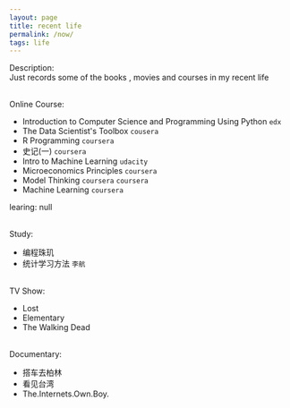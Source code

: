 ```yaml
---
layout: page
title: recent life
permalink: /now/
tags: life
---
```


Description:    
Just records some of the books , movies and courses in my recent life    

<br>
Online Course:   
 
* Introduction to Computer Science and Programming Using Python `edx`    
* The Data Scientist's Toolbox `cousera`    
* R Programming `coursera`    
* 史记(一) `coursera`    
* Intro to Machine Learning `udacity`    
* Microeconomics Principles  `coursera`    
* Model Thinking `coursera` `coursera`     
* Machine Learning `coursera` 

learing:
null

<br>
Study:    

* 编程珠玑    
* 统计学习方法 `李航`    


<br>
TV Show:    

* Lost    
* Elementary    
* The Walking Dead    


<br>
Documentary:    

* 搭车去柏林    
* 看见台湾    
* The.Internets.Own.Boy.

